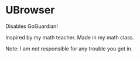 # UBrowser
Disables GoGuardian!

Inspired by my math teacher.
Made in my math class.

Note: I am not responsible for any trouble you get in.
